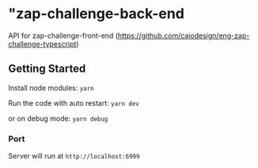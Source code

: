 # "zap-challenge-back-end
API for zap-challenge-front-end (https://github.com/caiodesign/eng-zap-challenge-typescript)


## Getting Started
Install node modules: `yarn`

Run the code with auto restart: `yarn dev`

or on debug mode: `yarn debug`


### Port
Server will run at `http://localhost:6999`
